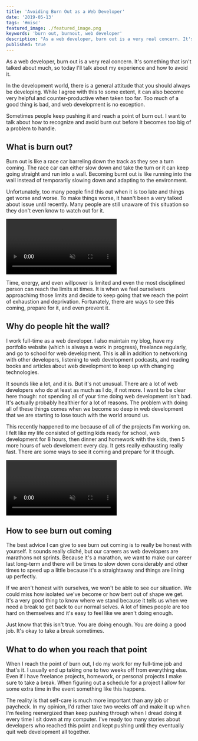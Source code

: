 ```yaml
---
title: 'Avoiding Burn Out as a Web Developer'
date: '2019-05-13'
tags: '#misc'
featured_image: ./featured_image.png
keywords: 'burn out, burnout, web developer'
description: "As a web developer, burn out is a very real concern. It's something that isn't talked about much, so today I'll talk about my experience and how to avoid it."
published: true
---
```


As a web developer, burn out is a very real concern. It's something that isn't talked about much, so today I'll talk about my experience and how to avoid it.

In the development world, there is a general attitude that you should always be developing. While I agree with this to some extent, it can also become very helpful and counter-productive when taken too far. Too much of a good thing is bad, and web development is no exception.

Sometimes people keep pushing it and reach a point of burn out. I want to talk about how to recognize and avoid burn out before it becomes too big of a problem to handle.

## What is burn out?

Burn out is like a race car barreling down the track as they see a turn coming. The race car can either slow down and take the turn or it can keep going straight and run into a wall. Becoming burnt out is like running into the wall instead of temporarily slowing down and adapting to the environment.

Unfortunately, too many people find this out when it is too late and things get worse and worse. To make things worse, it hasn't been a very talked about issue until recently. Many people are still unaware of this situation so they don't even know to watch out for it.

<video muted autoplay loop>
  <source src="https://media.giphy.com/media/4TMqcN59kg3Yc/giphy.mp4">
</video>

Time, energy, and even willpower is limited and even the most disciplined person can reach the limits at times. It is when we feel ourselvers approachimg those limits and decide to keep going that we reach the point of exhaustion and deprivation. Fortunately, there are ways to see this coming, prepare for it, and even prevent it.

## Why do people hit the wall?

I work full-time as a web developer. I also maintain my blog, have my portfolio website (which is always a work in progress), freelance regularly, and go to school for web development. This is all in addition to networking with other developers, listening to web development podcasts, and reading books and articles about web development to keep up with changing technologies.

It sounds like a lot, and it is. But it's not unusual. There are a lot of web developers who do at least as much as I do, if not more. I want to be clear here though: not spending all of your time doing web development isn't bad. It's actually probably healthier for a lot of reasons. The problem with doing all of these things comes when we become so deep in web development that we are starting to lose touch with the world around us.

This recently happened to me because of all of the projects I'm working on. I felt like my life consisted of getting kids ready for school, web development for 8 hours, then dinner and homework with the kids, then 5 more hours of web develoment every day. It gets really exhausting really fast. There are some ways to see it coming and prepare for it though.

<video muted autoplay loop>
  <source src="https://media.giphy.com/media/l2YWn5udGMJJPLUZ2/giphy.mp4">
</video>

## How to see burn out coming

The best advice I can give to see burn out coming is to really be honest with yourself. It sounds really cliché, but our careers as web developers are marathons not sprints. Because it's a marathon, we want to make our career last long-term and there will be times to slow down considerably and other times to speed up a little because it's a straightaway and things are lining up perfectly.

If we aren't honest with ourselves, we won't be able to see our situation. We could miss how isolated we've become or how bent out of shape we get. It's a very good thing to know where we stand because it tells us when we need a break to get back to our normal selves. A lot of times people are too hard on themselves and it's easy to feel like we aren't doing enough.

Just know that this isn't true. You are doing enough. You are doing a good job. It's okay to take a break sometimes.

## What to do when you reach that point

When I reach the point of burn out, I do my work for my full-time job and that's it. I usually end up taking one to two weeks off from everything else. Even if I have freelance projects, homework, or personal projects I make sure to take a break. When figuring out a schedule for a project I allow for some extra time in the event something like this happens.

The reality is that self-care is much more important than any job or paycheck. In my opinion, I'd rather take two weeks off and make it up when I'm feeling reenergized than keep pushing through when I dread doing it every time I sit down at my computer. I've ready too many stories about developers who reached this point and kept pushing until they eventually quit web development all together.
